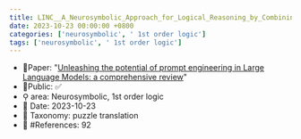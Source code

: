 ```yaml
---
title: LINC__A_Neurosymbolic_Approach_for_Logical_Reasoning_by_Combining_Language_Models_with_First-Order_Logic_Provers
date: 2023-10-23 00:00:00 +0800
categories: ['neurosymbolic', ' 1st order logic']
tags: ['neurosymbolic', ' 1st order logic']
---
```


- 📙Paper: "[Unleashing the potential of prompt engineering in Large Language Models: a comprehensive review](https://www.semanticscholar.org/paper/Unleashing-the-potential-of-prompt-engineering-in-a-Chen-Zhang/595c8d39a6155354fd7d8f62a4441be5c82e68da)"
- 🔑Public: ✅
- ⚲ area: Neurosymbolic,  1st order logic
- 📅 Date: 2023-10-23
- 🔎 Taxonomy: puzzle translation
- 📝 #References: 92

